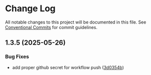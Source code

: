 # Change Log

All notable changes to this project will be documented in this file.
See [Conventional Commits](https://conventionalcommits.org) for commit guidelines.

## 1.3.5 (2025-05-26)

### Bug Fixes

- add proper github secret for workflow push ([3d0354b](https://github.com/sensaihq/sensai/commit/3d0354b525f9901bd1f73a69e7b1b2c42c664de2))
